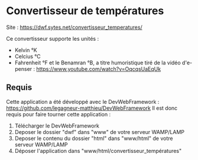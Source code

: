 # Convertisseur de températures

Site : https://dwf.sytes.net/convertisseur_temperatures/

Ce convertisseur supporte les unités :
- Kelvin °K
- Celcius °C
- Fahrenheit °F
et le Benamran °B, a titre humoristique tiré de la vidéo d'e-penser : https://www.youtube.com/watch?v=OqcqsUaEqUk

## Requis

Cette application a été développé avec le DevWebFramework : https://github.com/legagneur-matthieu/DevWebFramework
Il est donc requis pour faire tourner cette application :

1. Télécharger le DevWebFramework
2. Deposer le dossier "dwf" dans "www" de votre serveur WAMP/LAMP
3. Deposer le contenu du dossier "html" dans "www/html" de votre serveur WAMP/LAMP
4. Déposer l'application dans "www/html/convertisseur_températures"

